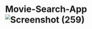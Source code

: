 # Movie-Search-App![Screenshot (259)](https://user-images.githubusercontent.com/82902746/141119367-084630d2-bbf3-4d05-a78e-eee6ff663782.png)
